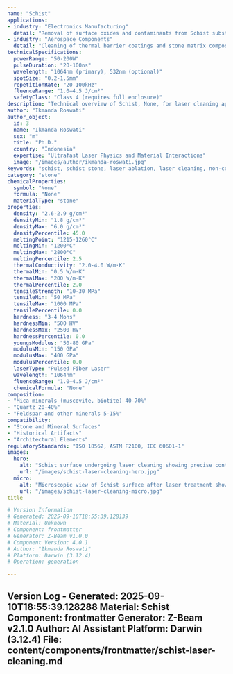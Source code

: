 ```yaml
---
name: "Schist"
applications:
- industry: "Electronics Manufacturing"
  detail: "Removal of surface oxides and contaminants from Schist substrates"
- industry: "Aerospace Components"
  detail: "Cleaning of thermal barrier coatings and stone matrix composites"
technicalSpecifications:
  powerRange: "50-200W"
  pulseDuration: "20-100ns"
  wavelength: "1064nm (primary), 532nm (optional)"
  spotSize: "0.2-1.5mm"
  repetitionRate: "20-100kHz"
  fluenceRange: "1.0–4.5 J/cm²"
  safetyClass: "Class 4 (requires full enclosure)"
description: "Technical overview of Schist, None, for laser cleaning applications, including optimal 1064nm wavelength interaction, and industrial applications in surface preparation."
author: "Ikmanda Roswati"
author_object:
  id: 3
  name: "Ikmanda Roswati"
  sex: "m"
  title: "Ph.D."
  country: "Indonesia"
  expertise: "Ultrafast Laser Physics and Material Interactions"
  image: "/images/author/ikmanda-roswati.jpg"
keywords: "schist, schist stone, laser ablation, laser cleaning, non-contact cleaning, pulsed fiber laser, surface contamination removal, industrial laser parameters, thermal processing, surface restoration"
category: "stone"
chemicalProperties:
  symbol: "None"
  formula: "None"
  materialType: "stone"
properties:
  density: "2.6-2.9 g/cm³"
  densityMin: "1.8 g/cm³"
  densityMax: "6.0 g/cm³"
  densityPercentile: 45.0
  meltingPoint: "1215-1260°C"
  meltingMin: "1200°C"
  meltingMax: "2800°C"
  meltingPercentile: 2.5
  thermalConductivity: "2.0-4.0 W/m·K"
  thermalMin: "0.5 W/m·K"
  thermalMax: "200 W/m·K"
  thermalPercentile: 2.0
  tensileStrength: "10-30 MPa"
  tensileMin: "50 MPa"
  tensileMax: "1000 MPa"
  tensilePercentile: 0.0
  hardness: "3-4 Mohs"
  hardnessMin: "500 HV"
  hardnessMax: "2500 HV"
  hardnessPercentile: 0.0
  youngsModulus: "50-80 GPa"
  modulusMin: "150 GPa"
  modulusMax: "400 GPa"
  modulusPercentile: 0.0
  laserType: "Pulsed Fiber Laser"
  wavelength: "1064nm"
  fluenceRange: "1.0–4.5 J/cm²"
  chemicalFormula: "None"
composition:
- "Mica minerals (muscovite, biotite) 40-70%"
- "Quartz 20-40%"
- "Feldspar and other minerals 5-15%"
compatibility:
- "Stone and Mineral Surfaces"
- "Historical Artifacts"
- "Architectural Elements"
regulatoryStandards: "ISO 18562, ASTM F2100, IEC 60601-1"
images:
  hero:
    alt: "Schist surface undergoing laser cleaning showing precise contamination removal"
    url: "/images/schist-laser-cleaning-hero.jpg"
  micro:
    alt: "Microscopic view of Schist surface after laser treatment showing preserved microstructure"
    url: "/images/schist-laser-cleaning-micro.jpg"
title

# Version Information
# Generated: 2025-09-10T18:55:39.128139
# Material: Unknown
# Component: frontmatter
# Generator: Z-Beam v1.0.0
# Component Version: 4.0.1
# Author: "Ikmanda Roswati"
# Platform: Darwin (3.12.4)
# Operation: generation

---
```

Version Log - Generated: 2025-09-10T18:55:39.128288
Material: Schist
Component: frontmatter
Generator: Z-Beam v2.1.0
Author: AI Assistant
Platform: Darwin (3.12.4)
File: content/components/frontmatter/schist-laser-cleaning.md
---